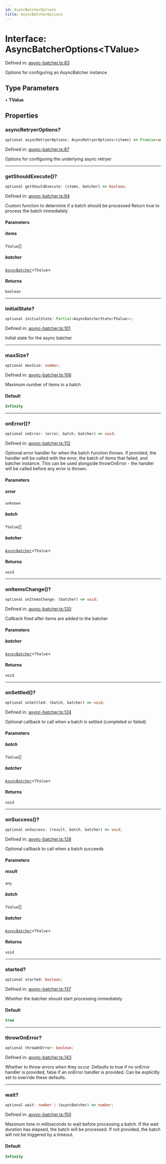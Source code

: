 ```yaml
---
id: AsyncBatcherOptions
title: AsyncBatcherOptions
---
```


<!-- DO NOT EDIT: this page is autogenerated from the type comments -->

# Interface: AsyncBatcherOptions\<TValue\>

Defined in: [async-batcher.ts:83](https://github.com/TanStack/pacer/blob/main/packages/pacer/src/async-batcher.ts#L83)

Options for configuring an AsyncBatcher instance

## Type Parameters

• **TValue**

## Properties

### asyncRetryerOptions?

```ts
optional asyncRetryerOptions: AsyncRetryerOptions<(items) => Promise<any>>;
```

Defined in: [async-batcher.ts:87](https://github.com/TanStack/pacer/blob/main/packages/pacer/src/async-batcher.ts#L87)

Options for configuring the underlying async retryer

***

### getShouldExecute()?

```ts
optional getShouldExecute: (items, batcher) => boolean;
```

Defined in: [async-batcher.ts:94](https://github.com/TanStack/pacer/blob/main/packages/pacer/src/async-batcher.ts#L94)

Custom function to determine if a batch should be processed
Return true to process the batch immediately

#### Parameters

##### items

`TValue`[]

##### batcher

[`AsyncBatcher`](../../classes/asyncbatcher.md)\<`TValue`\>

#### Returns

`boolean`

***

### initialState?

```ts
optional initialState: Partial<AsyncBatcherState<TValue>>;
```

Defined in: [async-batcher.ts:101](https://github.com/TanStack/pacer/blob/main/packages/pacer/src/async-batcher.ts#L101)

Initial state for the async batcher

***

### maxSize?

```ts
optional maxSize: number;
```

Defined in: [async-batcher.ts:106](https://github.com/TanStack/pacer/blob/main/packages/pacer/src/async-batcher.ts#L106)

Maximum number of items in a batch

#### Default

```ts
Infinity
```

***

### onError()?

```ts
optional onError: (error, batch, batcher) => void;
```

Defined in: [async-batcher.ts:112](https://github.com/TanStack/pacer/blob/main/packages/pacer/src/async-batcher.ts#L112)

Optional error handler for when the batch function throws.
If provided, the handler will be called with the error, the batch of items that failed, and batcher instance.
This can be used alongside throwOnError - the handler will be called before any error is thrown.

#### Parameters

##### error

`unknown`

##### batch

`TValue`[]

##### batcher

[`AsyncBatcher`](../../classes/asyncbatcher.md)\<`TValue`\>

#### Returns

`void`

***

### onItemsChange()?

```ts
optional onItemsChange: (batcher) => void;
```

Defined in: [async-batcher.ts:120](https://github.com/TanStack/pacer/blob/main/packages/pacer/src/async-batcher.ts#L120)

Callback fired after items are added to the batcher

#### Parameters

##### batcher

[`AsyncBatcher`](../../classes/asyncbatcher.md)\<`TValue`\>

#### Returns

`void`

***

### onSettled()?

```ts
optional onSettled: (batch, batcher) => void;
```

Defined in: [async-batcher.ts:124](https://github.com/TanStack/pacer/blob/main/packages/pacer/src/async-batcher.ts#L124)

Optional callback to call when a batch is settled (completed or failed)

#### Parameters

##### batch

`TValue`[]

##### batcher

[`AsyncBatcher`](../../classes/asyncbatcher.md)\<`TValue`\>

#### Returns

`void`

***

### onSuccess()?

```ts
optional onSuccess: (result, batch, batcher) => void;
```

Defined in: [async-batcher.ts:128](https://github.com/TanStack/pacer/blob/main/packages/pacer/src/async-batcher.ts#L128)

Optional callback to call when a batch succeeds

#### Parameters

##### result

`any`

##### batch

`TValue`[]

##### batcher

[`AsyncBatcher`](../../classes/asyncbatcher.md)\<`TValue`\>

#### Returns

`void`

***

### started?

```ts
optional started: boolean;
```

Defined in: [async-batcher.ts:137](https://github.com/TanStack/pacer/blob/main/packages/pacer/src/async-batcher.ts#L137)

Whether the batcher should start processing immediately

#### Default

```ts
true
```

***

### throwOnError?

```ts
optional throwOnError: boolean;
```

Defined in: [async-batcher.ts:143](https://github.com/TanStack/pacer/blob/main/packages/pacer/src/async-batcher.ts#L143)

Whether to throw errors when they occur.
Defaults to true if no onError handler is provided, false if an onError handler is provided.
Can be explicitly set to override these defaults.

***

### wait?

```ts
optional wait: number | (asyncBatcher) => number;
```

Defined in: [async-batcher.ts:150](https://github.com/TanStack/pacer/blob/main/packages/pacer/src/async-batcher.ts#L150)

Maximum time in milliseconds to wait before processing a batch.
If the wait duration has elapsed, the batch will be processed.
If not provided, the batch will not be triggered by a timeout.

#### Default

```ts
Infinity
```
